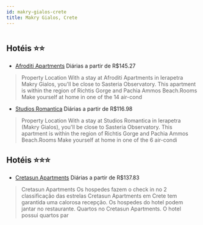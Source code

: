```yaml
---
id: makry-gialos-crete
title: Makry Gialos, Crete
---
```


<center><img src="https://photos.hotelbeds.com/giata/20/204738/204738a_hb_a_012.jpg" alt="" /></center>


## Hotéis ⭐️⭐️

-    [Afroditi Apartments](https://www.hurb.com/aud/https://www.hurb.com/hoteis/makry-gialos/afroditi-apartments-JNP-JP671818?cmp=18055) Diárias a partir de R$145.27
   > Property Location With a stay at Afroditi Apartments in Ierapetra Makry Gialos, you&apos;ll be close to Sasteria Observatory. This apartment is within the region of Richtis Gorge and Pachia Ammos Beach.Rooms Make yourself at home in one of the 14 air-cond
-    [Studios Romantica](https://www.hurb.com/aud/https://www.hurb.com/hoteis/makry-gialos/studios-romantica-JNP-JP918207?cmp=18055) Diárias a partir de R$116.98
   > Property Location With a stay at Studios Romantica in Ierapetra (Makry Gialos), you&apos;ll be close to Sasteria Observatory. This apartment is within the region of Richtis Gorge and Pachia Ammos Beach.Rooms Make yourself at home in one of the 6 air-condi

## Hotéis ⭐️⭐️⭐️

-    [Cretasun Apartments](https://www.hurb.com/aud/https://www.hurb.com/hoteis/makry-gialos/cretasun-apartments-JNP-JP680907?cmp=18055) Diárias a partir de R$137.83
   > Cretasun Apartments Os hospedes fazem o check in no 2 classificação das estrelas Cretasun Apartments em Crete tem garantida uma calorosa recepção. Os hospedes do hotel podem jantar no restaurante. Quartos no Cretasun Apartments. O hotel possui quartos par
